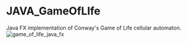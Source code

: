 # JAVA_GameOfLIfe
Java FX implementation of Conway's Game of Life cellular automaton.
![game_of_life_java_fx](https://user-images.githubusercontent.com/81585628/172059244-854c16d4-d445-4bf2-849f-54ff5baa20fb.png)
